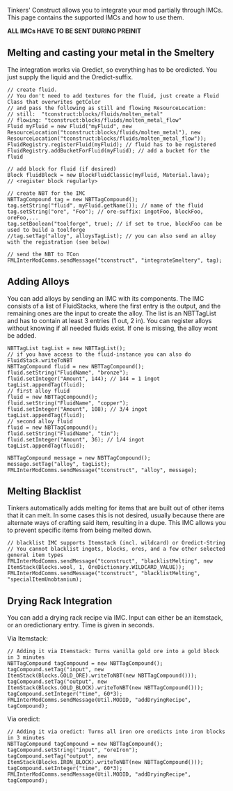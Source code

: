 Tinkers' Construct allows you to integrate your mod partially through IMCs. This page contains the supported IMCs and how to use them.

**ALL IMCs HAVE TO BE SENT DURING PREINIT**

## Melting and casting your metal in the Smeltery

The integration works via Oredict, so everything has to be oredicted. You just supply the liquid and the Oredict-suffix.

    // create fluid.
    // You don't need to add textures for the fluid, just create a Fluid Class that overwrites getColor
    // and pass the following as still and flowing ResourceLocation:
    // still:  "tconstruct:blocks/fluids/molten_metal"
    // flowing: "tconstruct:blocks/fluids/molten_metal_flow"
    Fluid myFluid = new Fluid("myFluid", new ResourceLocation("tconstruct:blocks/fluids/molten_metal"), new ResourceLocation("tconstruct:blocks/fluids/molten_metal_flow"));
    FluidRegistry.registerFluid(myFluid); // fluid has to be registered
    FluidRegistry.addBucketForFluid(myFluid); // add a bucket for the fluid

    // add block for fluid (if desired)
    Block fluidBlock = new BlockFluidClassic(myFluid, Material.lava);
    // <register block regularly>

    // create NBT for the IMC
    NBTTagCompound tag = new NBTTagCompound();
    tag.setString("fluid", myFluid.getName()); // name of the fluid
    tag.setString("ore", "Foo"); // ore-suffix: ingotFoo, blockFoo, oreFoo,...
    tag.setBoolean("toolforge", true); // if set to true, blockFoo can be used to build a toolforge
    //tag.setTag("alloy", alloysTagList); // you can also send an alloy with the registration (see below)

    // send the NBT to TCon
    FMLInterModComms.sendMessage("tconstruct", "integrateSmeltery", tag);

## Adding Alloys

You can add alloys by sending an IMC with its components. The IMC consists of a list of FluidStacks, where the first entry is the output, and the remaining ones are the input to create the alloy.
The list is an NBTTagList and has to contain at least 3 entries (1 out, 2 in).
You can register alloys without knowing if all needed fluids exist. If one is missing, the alloy wont be added.

    NBTTagList tagList = new NBTTagList();
    // if you have access to the fluid-instance you can also do FluidStack.writeToNBT
    NBTTagCompound fluid = new NBTTagCompound();
    fluid.setString("FluidName", "bronze");
    fluid.setInteger("Amount", 144); // 144 = 1 ingot
    tagList.appendTag(fluid);
    // first alloy fluid
    fluid = new NBTTagCompound();
    fluid.setString("FluidName", "copper");
    fluid.setInteger("Amount", 108); // 3/4 ingot
    tagList.appendTag(fluid);
    // second alloy fluid
    fluid = new NBTTagCompound();
    fluid.setString("FluidName", "tin");
    fluid.setInteger("Amount", 36); // 1/4 ingot
    tagList.appendTag(fluid);

    NBTTagCompound message = new NBTTagCompound();
    message.setTag("alloy", tagList);
    FMLInterModComms.sendMessage("tconstruct", "alloy", message);


## Melting Blacklist

Tinkers automatically adds melting for items that are built out of other items that it can melt. In some cases this is not desired, usually because there are alternate ways of crafting said item, resulting in a dupe.
This IMC allows you to prevent specific items from being melted down.

    // blacklist IMC supports Itemstack (incl. wildcard) or Oredict-String
    // You cannot blacklist ingots, blocks, ores, and a few other selected general item types
    FMLInterModComms.sendMessage("tconstruct", "blacklistMelting", new ItemStack(Blocks.wool, 1, OreDictionary.WILDCARD_VALUE));
    FMLInterModComms.sendMessage("tconstruct", "blacklistMelting", "specialItemUnobtanium);

## Drying Rack Integration

You can add a drying rack recipe via IMC. Input can either be an itemstack, or an oredictionary entry. Time is given in seconds.

Via Itemstack:

    // Adding it via Itemstack: Turns vanilla gold ore into a gold block in 3 minutes
    NBTTagCompound tagCompound = new NBTTagCompound();
    tagCompound.setTag("input", new ItemStack(Blocks.GOLD_ORE).writeToNBT(new NBTTagCompound()));
    tagCompound.setTag("output", new ItemStack(Blocks.GOLD_BLOCK).writeToNBT(new NBTTagCompound()));
    tagCompound.setInteger("time", 60*3);
    FMLInterModComms.sendMessage(Util.MODID, "addDryingRecipe", tagCompound);

Via oredict:

    // Adding it via oredict: Turns all iron ore oredicts into iron blocks in 3 minutes
    NBTTagCompound tagCompound = new NBTTagCompound();
    tagCompound.setString("input", "oreIron");
    tagCompound.setTag("output", new ItemStack(Blocks.IRON_BLOCK).writeToNBT(new NBTTagCompound()));
    tagCompound.setInteger("time", 60*3);
    FMLInterModComms.sendMessage(Util.MODID, "addDryingRecipe", tagCompound);